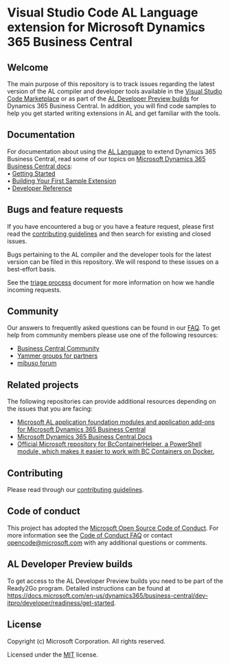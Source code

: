 # Visual Studio Code AL Language extension for Microsoft Dynamics 365 Business Central

## Welcome

The main purpose of this repository is to track issues regarding the latest version of the AL compiler and developer tools available in the [Visual Studio Code Marketplace](https://marketplace.visualstudio.com/items?itemName=ms-dynamics-smb.al) or as part of the [AL Developer Preview builds](#al-developer-preview-builds) for Dynamics 365 Business Central. In addition, you will find code samples to help you get started writing extensions in AL and get familiar with the tools.

## Documentation

For documentation about using the [AL Language](https://marketplace.visualstudio.com/items?itemName=ms-dynamics-smb.al) to extend Dynamics 365 Business Central, read some of our topics on [Microsoft Dynamics 365 Business Central docs](https://docs.microsoft.com/en-us/dynamics365/business-central/):  
• [Getting Started](https://docs.microsoft.com/en-us/dynamics365/business-central/dev-itpro/developer/devenv-get-started)  
• [Building Your First Sample Extension](https://docs.microsoft.com/en-us/dynamics365/business-central/dev-itpro/developer/devenv-extension-example)  
• [Developer Reference](https://docs.microsoft.com/en-us/dynamics365/business-central/dev-itpro/developer/devenv-reference-overview)  

## Bugs and feature requests

If you have encountered a bug or you have a feature request, please first read the [contributing guidelines](CONTRIBUTING.md) and then search for existing and closed issues.  

Bugs pertaining to the AL compiler and the developer tools for the latest version can be filed in this repository. We will respond to these issues on a best-effort basis.  

See the [triage process](https://github.com/Microsoft/AL/wiki/Triage-Process) document for more information on how we handle incoming requests.

## Community

Our answers to frequently asked questions can be found in our [FAQ](https://github.com/Microsoft/AL/wiki/Frequently-Asked-Questions). To get help from community members please use one of the following resources:

- [Business Central Community](https://community.dynamics.com/business/f/758)
- [Yammer groups for partners](https://aka.ms/BCYammer)
- [mibuso forum](https://forum.mibuso.com/categories/nav-three-tier)  

## Related projects

The following repositories can provide additional resources depending on the issues that you are facing:

- [Microsoft AL application foundation modules and application add-ons for Microsoft Dynamics 365 Business Central](https://github.com/microsoft/ALAppExtensions)
- [Microsoft Dynamics 365 Business Central Docs](https://github.com/MicrosoftDocs/dynamics365smb-devitpro-pb)
- [Official Microsoft repository for BcContainerHelper, a PowerShell module, which makes it easier to work with BC Containers on Docker.](https://github.com/Microsoft/navcontainerhelper)

## Contributing

Please read through our [contributing guidelines](CONTRIBUTING.md).

## Code of conduct

This project has adopted the [Microsoft Open Source Code of Conduct](https://opensource.microsoft.com/codeofconduct/). For more information see the [Code of Conduct FAQ](https://opensource.microsoft.com/codeofconduct/faq/) or contact [opencode@microsoft.com](mailto:opencode@microsoft.com) with any additional questions or comments.

## AL Developer Preview builds
To get access to the AL Developer Preview builds you need to be part of the Ready2Go program. Detailed instructions can be found at https://docs.microsoft.com/en-us/dynamics365/business-central/dev-itpro/developer/readiness/get-started.

## License
Copyright (c) Microsoft Corporation. All rights reserved.

Licensed under the [MIT](LICENSE.txt) license.

